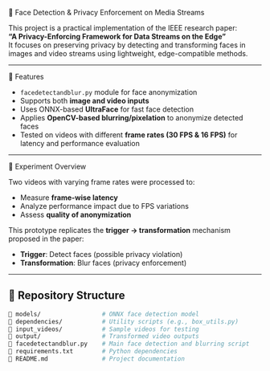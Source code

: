 🔐 Face Detection & Privacy Enforcement on Media Streams

This project is a practical implementation of the IEEE research paper:  
**“A Privacy-Enforcing Framework for Data Streams on the Edge”**  
It focuses on preserving privacy by detecting and transforming faces in images and video streams using lightweight, edge-compatible methods.

---

📌 Features

- `facedetectandblur.py` module for face anonymization
- Supports both **image and video inputs**
- Uses ONNX-based **UltraFace** for fast face detection
- Applies **OpenCV-based blurring/pixelation** to anonymize detected faces
- Tested on videos with different **frame rates (30 FPS & 16 FPS)** for latency and performance evaluation

---

🧪 Experiment Overview

Two videos with varying frame rates were processed to:

- Measure **frame-wise latency**
- Analyze performance impact due to FPS variations
- Assess **quality of anonymization**

This prototype replicates the **trigger → transformation** mechanism proposed in the paper:
- **Trigger**: Detect faces (possible privacy violation)
- **Transformation**: Blur faces (privacy enforcement)

---

## 📂 Repository Structure

```bash
📁 models/                 # ONNX face detection model
📁 dependencies/           # Utility scripts (e.g., box_utils.py)
📁 input_videos/           # Sample videos for testing
📁 output/                 # Transformed video outputs
📄 facedetectandblur.py    # Main face detection and blurring script
📄 requirements.txt        # Python dependencies
📄 README.md               # Project documentation
